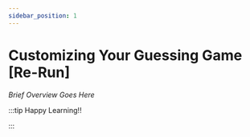 ```yaml
---
sidebar_position: 1
---
```


# Customizing Your Guessing Game [Re-Run]

_Brief Overview Goes Here_

:::tip Happy Learning!!

<QuestButton text="Go To Quest" link="https://app.stackup.dev/quest_page/customizing-your-guessing-game-1" />

:::
